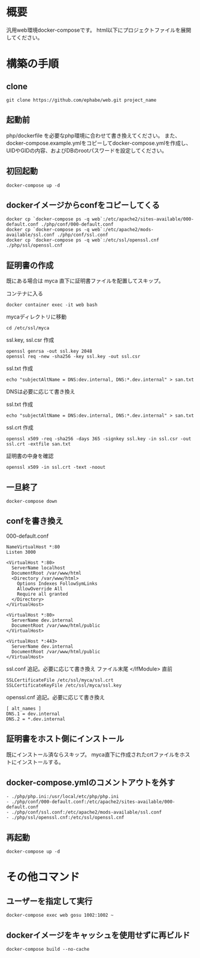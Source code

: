 # 概要

汎用web環境docker-composeです。
html以下にプロジェクトファイルを展開してください。

# 構築の手順

## clone
```
git clone https://github.com/ephabe/web.git project_name
```

## 起動前
php/dockerfile を必要なphp環境に合わせて書き換えてください。
また、docker-compose.example.ymlをコピーしてdocker-compose.ymlを作成し、UIDやGIDの内容、およびDBのrootパスワードを設定してください。

## 初回起動
```
docker-compose up -d
```

## dockerイメージからconfをコピーしてくる
```
docker cp `docker-compose ps -q web`:/etc/apache2/sites-available/000-default.conf ./php/conf/000-default.conf
docker cp `docker-compose ps -q web`:/etc/apache2/mods-available/ssl.conf ./php/conf/ssl.conf
docker cp `docker-compose ps -q web`:/etc/ssl/openssl.cnf ./php/ssl/openssl.cnf
```

## 証明書の作成
既にある場合は myca 直下に証明書ファイルを配置してスキップ。

コンテナに入る
```
docker container exec -it web bash
```

mycaディレクトリに移動
```
cd /etc/ssl/myca
```

ssl.key, ssl.csr 作成
```
openssl genrsa -out ssl.key 2048
openssl req -new -sha256 -key ssl.key -out ssl.csr
```

ssl.txt 作成
```
echo "subjectAltName = DNS:dev.internal, DNS:*.dev.internal" > san.txt
```
DNSは必要に応じて書き換え

ssl.txt 作成
```
echo "subjectAltName = DNS:dev.internal, DNS:*.dev.internal" > san.txt
```

ssl.crt 作成
```
openssl x509 -req -sha256 -days 365 -signkey ssl.key -in ssl.csr -out ssl.crt -extfile san.txt
```

証明書の中身を確認
```
openssl x509 -in ssl.crt -text -noout
```

## 一旦終了
```
docker-compose down
```

## confを書き換え
000-default.conf
```
NameVirtualHost *:80
Listen 3000

<VirtualHost *:80>
  ServerName localhost
  DocumentRoot /var/www/html
  <Directory /var/www/html>
    Options Indexes FollowSymLinks
    AllowOverride All
    Require all granted
  </Directory>
</VirtualHost>

<VirtualHost *:80>
  ServerName dev.internal
  DocumentRoot /var/www/html/public
</VirtualHost>

<VirtualHost *:443>
  ServerName dev.internal
  DocumentRoot /var/www/html/public
</VirtualHost>
```

ssl.conf
追記。必要に応じて書き換え
ファイル末尾 &lt;/IfModule&gt; 直前
```
SSLCertificateFile /etc/ssl/myca/ssl.crt
SSLCertificateKeyFile /etc/ssl/myca/ssl.key
```

openssl.cnf
追記。必要に応じて書き換え
```
[ alt_names ]
DNS.1 = dev.internal
DNS.2 = *.dev.internal
```

## 証明書をホスト側にインストール
既にインストール済ならスキップ。
myca直下に作成されたcrtファイルをホストにインストールする。

## docker-compose.ymlのコメントアウトを外す
```
- ./php/php.ini:/usr/local/etc/php/php.ini
- ./php/conf/000-default.conf:/etc/apache2/sites-available/000-default.conf
- ./php/conf/ssl.conf:/etc/apache2/mods-available/ssl.conf
- ./php/ssl/openssl.cnf:/etc/ssl/openssl.cnf
```

## 再起動
```
docker-compose up -d
```

# その他コマンド

## ユーザーを指定して実行
```
docker-compose exec web gosu 1002:1002 ~
```

## dockerイメージをキャッシュを使用せずに再ビルド
```
docker-compose build --no-cache
```